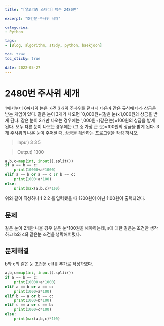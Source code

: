 ```yaml
--- 
title: "[알고리즘 스터디] 백준 2480번" 

excerpt: "조건문-주사위 세개" 

categories: 
- Python

tags: 
- [Blog, algorithm, study, python, baekjoon]

toc: true
toc_sticky: true

date: 2022-05-27
--- 
```


# 2480번 주사위 세개
1에서부터 6까지의 눈을 가진 3개의 주사위를 던져서 다음과 같은 규칙에 따라 상금을 받는 게임이 있다. 
같은 눈이 3개가 나오면 10,000원+(같은 눈)×1,000원의 상금을 받게 된다. 
같은 눈이 2개만 나오는 경우에는 1,000원+(같은 눈)×100원의 상금을 받게 된다. 
모두 다른 눈이 나오는 경우에는 (그 중 가장 큰 눈)×100원의 상금을 받게 된다.
3개 주사위의 나온 눈이 주어질 때, 상금을 계산하는 프로그램을 작성 하시오.

> Input) 3 3 5

> Output) 1300

```python 
a,b,c=map(int, input().split())
if a == b == c:
    print(10000+a*1000)
elif a == b or a == c or b == c:
    print(1000+a*100)
else:
    print(max(a,b,c)*100)
```

위와 같이 작성하니 1 2 2 를 입력했을 때 1200원이 아닌 1100원이 출력되었다.

## 문제
같은 눈이 2개만 나올 경우 같은 눈*100원을 해야하는데, a에 대한 같은눈 조건만 생각하고 b와 c의 같은눈 조건을 생략해버렸다.
## 문제해결
b와 c의 같은 눈 조건문 elif를 추가로 작성하였다.

```python
a,b,c=map(int, input().split())
if a == b == c:
    print(10000+a*1000)
elif a == b or a == c:
    print(1000+a*100)
elif b == a or b == c:
    print(1000+b*100)
elif c == a or c == b:
    print(1000+c*100)
else:
    print(max(a,b,c)*100)
```
